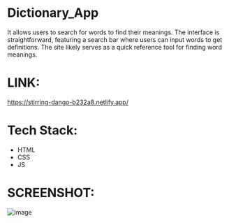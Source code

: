 # Dictionary_App
It allows users to search for words to find their meanings. The interface is straightforward, featuring a search bar where users can input words to get definitions. The site likely serves as a quick reference tool for finding word meanings.

# LINK:
https://stirring-dango-b232a8.netlify.app/

# Tech Stack:
- HTML
- CSS
- JS

# SCREENSHOT:
![image](https://github.com/Dharani0031/Dictionary_App/assets/150164750/d1ea0116-7881-43eb-92dc-e88b51160ffa)




